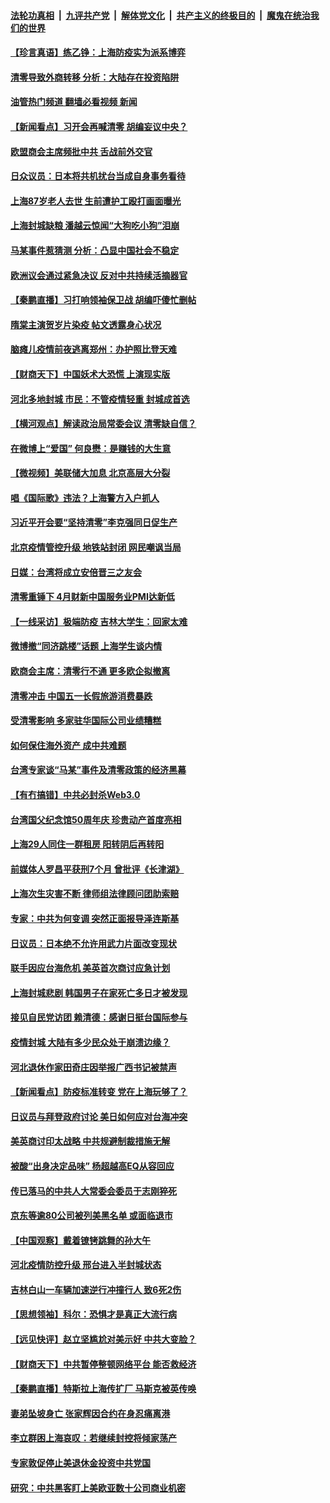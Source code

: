 ####  [法轮功真相](../../../../basic/blob/master/README.md?t=05061501) &nbsp;|&nbsp; [九评共产党](../../../../9ping.md/blob/master/README.md?t=05061501) &nbsp;|&nbsp; [解体党文化](../../../../jtdwh.md/blob/master/README.md?t=05061501)  &nbsp;|&nbsp; [共产主义的终极目的](../../../../gczydzjmd.md/blob/master/README.md?t=05061501) &nbsp;|&nbsp; [魔鬼在统治我们的世界](../../../../mgztzwmdsj.md/blob/master/README.md?t=05061501) 

#### [【珍言真语】练乙铮：上海防疫实为派系博弈](../pages/nsc413/n13728302.md?t=05061501) 

#### [清零导致外商转移 分析：大陆存在投资陷阱](../pages/nsc413/n13728263.md?t=05061501) 

#### [油管热门频道 翻墙必看视频 新闻](http://45.76.130.85:81/youtube.html?05061501)

#### [【新闻看点】习开会再喊清零 胡编妄议中央？](../pages/nsc413/n13728063.md?t=05061501) 

#### [欧盟商会主席频批中共 舌战前外交官](../pages/nsc413/n13728265.md?t=05061501) 

#### [日众议员：日本将共机扰台当成自身事务看待](../pages/nsc413/n13728379.md?t=05061501) 


#### [上海87岁老人去世 生前遭护工殴打画面曝光](../pages/nsc413/n13728352.md?t=05061501) 

#### [上海封城缺粮 潘越云惊闻“大狗吃小狗”泪崩](../pages/nsc413/n13728213.md?t=05061501) 

#### [马某事件惹猜测 分析：凸显中国社会不稳定](../pages/nsc413/n13728190.md?t=05061501) 

#### [欧洲议会通过紧急决议 反对中共持续活摘器官](../pages/nsc413/n13728211.md?t=05061501) 

#### [【秦鹏直播】习打响领袖保卫战 胡编吓傻忙删帖](../pages/nsc413/n13728243.md?t=05061501) 

#### [隋棠主演贺岁片染疫 帖文透露身心状况](../pages/nsc413/n13728065.md?t=05061501) 

#### [脑瘫儿疫情前夜逃离郑州：办护照比登天难](../pages/nsc413/n13728232.md?t=05061501) 

#### [【财商天下】中国妖术大恐慌 上演现实版](../pages/nsc413/n13728067.md?t=05061501) 

#### [河北多地封城 市民：不管疫情轻重 封城成首选](../pages/nsc413/n13728203.md?t=05061501) 

#### [【横河观点】解读政治局常委会议 清零缺自信？](../pages/nsc413/n13728250.md?t=05061501) 

#### [在微博上“爱国” 何良懋：是赚钱的大生意](../pages/nsc413/n13728197.md?t=05061501) 

#### [【微视频】美联储大加息 北京高层大分裂](../pages/nsc413/n13727958.md?t=05061501) 

#### [唱《国际歌》违法？上海警方入户抓人](../pages/nsc413/n13728139.md?t=05061501) 

#### [习近平开会要“坚持清零”李克强同日促生产](../pages/nsc413/n13727950.md?t=05061501) 

#### [北京疫情管控升级 地铁站封闭 网民嘲讽当局](../pages/nsc413/n13727925.md?t=05061501) 

#### [日媒：台湾将成立安倍晋三之友会](../pages/nsc413/n13728009.md?t=05061501) 

#### [清零重锤下 4月财新中国服务业PMI达新低](../pages/nsc413/n13728010.md?t=05061501) 

#### [【一线采访】极端防疫 吉林大学生：回家太难](../pages/nsc413/n13727730.md?t=05061501) 

#### [微博撤“同济跳楼”话题 上海学生谈内情](../pages/nsc413/n13727649.md?t=05061501) 

#### [欧商会主席：清零行不通 更多欧企拟撤离](../pages/nsc413/n13727803.md?t=05061501) 

#### [清零冲击 中国五一长假旅游消费暴跌](../pages/nsc413/n13727808.md?t=05061501) 

#### [受清零影响 多家驻华国际公司业绩糟糕](../pages/nsc413/n13727917.md?t=05061501) 

#### [如何保住海外资产 成中共难题](../pages/nsc413/n13727963.md?t=05061501) 

#### [台湾专家谈“马某”事件及清零政策的经济黑幕](../pages/nsc413/n13727890.md?t=05061501) 

#### [【有冇搞错】中共必封杀Web3.0](../pages/nsc413/n13727399.md?t=05061501) 

#### [台湾国父纪念馆50周年庆 珍贵动产首度亮相](../pages/nsc413/n13727751.md?t=05061501) 

#### [上海29人同住一群租房 阳转阴后再转阳](../pages/nsc413/n13727639.md?t=05061501) 

#### [前媒体人罗昌平获刑7个月 曾批评《长津湖》](../pages/nsc413/n13727731.md?t=05061501) 

#### [上海次生灾害不断 律师组法律顾问团助索赔](../pages/nsc413/n13727729.md?t=05061501) 

#### [专家：中共为何变调 突然正面报导泽连斯基](../pages/nsc413/n13727713.md?t=05061501) 

#### [日议员：日本绝不允许用武力片面改变现状](../pages/nsc413/n13727721.md?t=05061501) 

#### [联手因应台海危机 美英首次商讨应急计划](../pages/nsc413/n13727635.md?t=05061501) 

#### [上海封城悲剧 韩国男子在家死亡多日才被发现](../pages/nsc413/n13727615.md?t=05061501) 

#### [接见自民党访团 赖清德：感谢日挺台国际参与](../pages/nsc413/n13727571.md?t=05061501) 

#### [疫情封城 大陆有多少民众处于崩溃边缘？](../pages/nsc413/n13727503.md?t=05061501) 

#### [河北退休作家田奇庄因举报广西书记被禁声](../pages/nsc413/n13727634.md?t=05061501) 

#### [【新闻看点】防疫标准转变 党在上海玩够了？](../pages/nsc413/n13727183.md?t=05061501) 

#### [日议员与拜登政府讨论 美日如何应对台海冲突](../pages/nsc413/n13727470.md?t=05061501) 

#### [美英商讨印太战略 中共规避制裁措施无解](../pages/nsc413/n13727536.md?t=05061501) 

#### [被酸“出身决定品味” 杨超越高EQ从容回应](../pages/nsc413/n13727357.md?t=05061501) 

#### [传已落马的中共人大常委会委员于志刚猝死](../pages/nsc413/n13727504.md?t=05061501) 


#### [京东等逾80公司被列美黑名单 或面临退市](../pages/nsc413/n13727449.md?t=05061501) 

#### [【中国观察】戴着镣铐跳舞的孙大午](../pages/nsc413/n13726379.md?t=05061501) 

#### [河北疫情防控升级 邢台进入半封城状态](../pages/nsc413/n13727351.md?t=05061501) 

#### [吉林白山一车辆加速逆行冲撞行人 致6死2伤](../pages/nsc413/n13727430.md?t=05061501) 

#### [【思想领袖】科尔：恐惧才是真正大流行病](../pages/nsc413/n13723614.md?t=05061501) 

#### [【远见快评】赵立坚尴尬对美示好 中共大变脸？](../pages/nsc413/n13727354.md?t=05061501) 

#### [【财商天下】中共暂停整顿网络平台 能否救经济](../pages/nsc413/n13727297.md?t=05061501) 

#### [【秦鹏直播】特斯拉上海传扩厂 马斯克被英传唤](../pages/nsc413/n13727348.md?t=05061501) 

#### [妻弟坠坡身亡 张家辉因合约在身忍痛离港](../pages/nsc413/n13727305.md?t=05061501) 

#### [李立群困上海哀叹：若继续封控将倾家荡产](../pages/nsc413/n13727269.md?t=05061501) 

#### [专家敦促停止美退休金投资中共党国](../pages/nsc413/n13727289.md?t=05061501) 

#### [研究：中共黑客盯上美欧亚数十公司商业机密](../pages/nsc413/n13727250.md?t=05061501) 

<img src='http://gfw-breaker.win/goodnews/indexes/nsc413.md' width='0px' height='0px'/>
